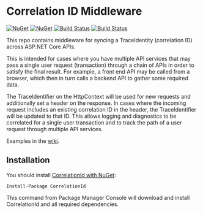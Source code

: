 # Correlation ID Middleware

[![NuGet](https://img.shields.io/nuget/v/CorrelationId.svg)](https://www.nuget.org/packages/CorrelationId)
[![NuGet](https://img.shields.io/nuget/dt/CorrelationId.svg)](https://www.nuget.org/packages/CorrelationId)
[![Build Status](https://travis-ci.org/stevejgordon/CorrelationId.svg?branch=dev)](https://travis-ci.org/stevejgordon/CorrelationId)
[![Build Status](https://stevejgordon.visualstudio.com/CorrelationId/_apis/build/status/stevejgordon.CorrelationId)](https://stevejgordon.visualstudio.com/CorrelationId/_build/latest?definitionId=1)

This repo contains middleware for syncing a TraceIdentity (correlation ID) across ASP.NET Core APIs.

This is intended for cases where you have multiple API services that may pass a single user request (transaction) through a chain of APIs in order to satisfy the final result. For example, a front end API may be called from a browser, which then in turn calls a backend API to gather some required data.

The TraceIdentifier on the HttpContext will be used for new requests and additionally set a header on the response. In cases where the incoming request includes an existing correlation ID in the header, the TraceIdentifier will be updated to that ID. This allows logging and diagnostics to be correlated for a single user transaction and to track the path of a user request through multiple API services.

Examples in the [wiki](https://github.com/stevejgordon/CorrelationId/wiki).

## Installation

You should install [CorrelationId with NuGet](https://www.nuget.org/packages/CorrelationId/):

    Install-Package CorrelationId

This command from Package Manager Console will download and install CorrelationId and all required dependencies.
